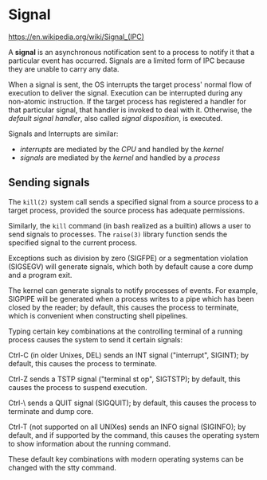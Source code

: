 # Signal

https://en.wikipedia.org/wiki/Signal_(IPC)

A **signal** is an asynchronous notification sent to a process to notify it that a particular event has occurred. Signals are a limited form of IPC because they are unable to carry any data.

When a signal is sent, the OS interrupts the target process' normal flow of execution to deliver the signal. Execution can be interrupted during any non-atomic instruction. If the target process has registered a handler for that particular signal, that handler is invoked to deal with it. Otherwise, the *default signal handler*, also called *signal disposition*, is executed.

Signals and Interrupts are similar:
- *interrupts* are mediated by the *CPU*    and handled by the *kernel*
- *signals*    are mediated by the *kernel* and handled by a *process*


## Sending signals

The `kill(2)` system call sends a specified signal from a source process to a target process, provided the source process has adequate permissions.

Similarly, the `kill` command (in bash realized as a builtin) allows a user to send signals to processes. The `raise(3)` library function sends the specified signal to the current process.



Exceptions such as division by zero (SIGFPE) or a segmentation violation (SIGSEGV) will generate signals, which both by default cause a core dump and a program exit.

The kernel can generate signals to notify processes of events. For example, SIGPIPE will be generated when a process writes to a pipe which has been closed by the reader; by default, this causes the process to terminate, which is convenient when constructing shell pipelines.

Typing certain key combinations at the controlling terminal of a running process causes the system to send it certain signals:

Ctrl-C (in older Unixes, DEL) sends an INT signal ("interrupt", SIGINT); by default, this causes the process to terminate.

Ctrl-Z sends a TSTP signal ("terminal st
op", SIGTSTP); by default, this causes the process to suspend execution.

Ctrl-\ sends a QUIT signal (SIGQUIT); by default, this causes the process to terminate and dump core.

Ctrl-T (not supported on all UNIXes) sends an INFO signal (SIGINFO); by default, and if supported by the command, this causes the operating system to show information about the running command.

These default key combinations with modern operating systems can be changed with the stty command.
